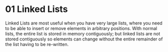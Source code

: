 # 01 Linked Lists

Linked Lists are most useful when you have very large lists, where you need to be able to insert or remove elements in arbitrary positions. With normal lists, the entire list is stored in memory contiguously; but linked lists are not stored contiguously so elements can change without the entire remainder of the list having to be re-written.